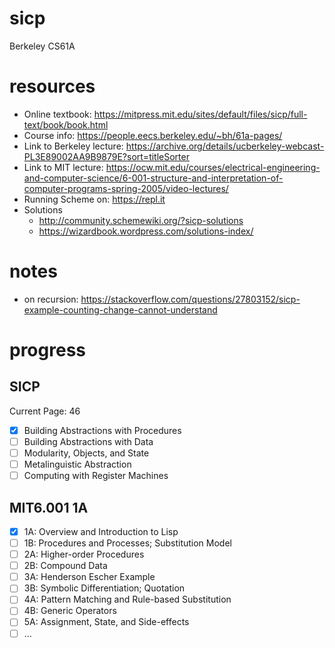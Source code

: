 # sicp
Berkeley CS61A

# resources
- Online textbook: https://mitpress.mit.edu/sites/default/files/sicp/full-text/book/book.html
- Course info: https://people.eecs.berkeley.edu/~bh/61a-pages/
- Link to Berkeley lecture: https://archive.org/details/ucberkeley-webcast-PL3E89002AA9B9879E?sort=titleSorter
- Link to MIT lecture: https://ocw.mit.edu/courses/electrical-engineering-and-computer-science/6-001-structure-and-interpretation-of-computer-programs-spring-2005/video-lectures/
- Running Scheme on: https://repl.it
- Solutions
    - http://community.schemewiki.org/?sicp-solutions
    - https://wizardbook.wordpress.com/solutions-index/

# notes
- on recursion: https://stackoverflow.com/questions/27803152/sicp-example-counting-change-cannot-understand

# progress
## SICP
Current Page: 46
- [x] Building Abstractions with Procedures
- [ ] Building Abstractions with Data
- [ ] Modularity, Objects, and State
- [ ] Metalinguistic Abstraction
- [ ] Computing with Register Machines

## MIT6.001 1A
- [x] 1A: Overview and Introduction to Lisp
- [ ] 1B: Procedures and Processes; Substitution Model
- [ ] 2A: Higher-order Procedures
- [ ] 2B: Compound Data
- [ ] 3A: Henderson Escher Example
- [ ] 3B: Symbolic Differentiation; Quotation
- [ ] 4A: Pattern Matching and Rule-based Substitution
- [ ] 4B: Generic Operators
- [ ] 5A: Assignment, State, and Side-effects
- [ ] ...